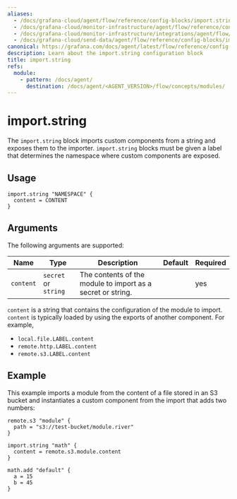 ```yaml
---
aliases:
  - /docs/grafana-cloud/agent/flow/reference/config-blocks/import.string/
  - /docs/grafana-cloud/monitor-infrastructure/agent/flow/reference/config-blocks/import.string/
  - /docs/grafana-cloud/monitor-infrastructure/integrations/agent/flow/reference/config-blocks/import.string/
  - /docs/grafana-cloud/send-data/agent/flow/reference/config-blocks/import.string/
canonical: https://grafana.com/docs/agent/latest/flow/reference/config-blocks/import.string/
description: Learn about the import.string configuration block
title: import.string
refs:
  module:
    - pattern: /docs/agent/
      destination: /docs/agent/<AGENT_VERSION>/flow/concepts/modules/
---
```


# import.string

The `import.string` block imports custom components from a string and exposes them to the importer.
`import.string` blocks must be given a label that determines the namespace where custom components are exposed.

## Usage

```river
import.string "NAMESPACE" {
  content = CONTENT
}
```

## Arguments

The following arguments are supported:

| Name      | Type                 | Description                                                 | Default | Required |
| --------- | -------------------- | ----------------------------------------------------------- | ------- | -------- |
| `content` | `secret` or `string` | The contents of the module to import as a secret or string. |         | yes      |

`content` is a string that contains the configuration of the module to import.
`content` is typically loaded by using the exports of another component. For example,

- `local.file.LABEL.content`
- `remote.http.LABEL.content`
- `remote.s3.LABEL.content`

## Example

This example imports a module from the content of a file stored in an S3 bucket and instantiates a custom component from the import that adds two numbers:

```river
remote.s3 "module" {
  path = "s3://test-bucket/module.river"
}

import.string "math" {
  content = remote.s3.module.content
}

math.add "default" {
  a = 15
  b = 45
}
```
